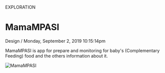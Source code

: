 <p class="type">EXPLORATION</p>

# MamaMPASI

<p class="meta">Design  /  Monday, September 2, 2019 10:15:14pm</p>

MamaMPASI is app for prepare and monitoring for baby's (Complementary Feeding) food and the others information about it.

![MamaMPASI](https://farooq-agent.web.app/assets/images/works/large/mamampasi.jpg)

